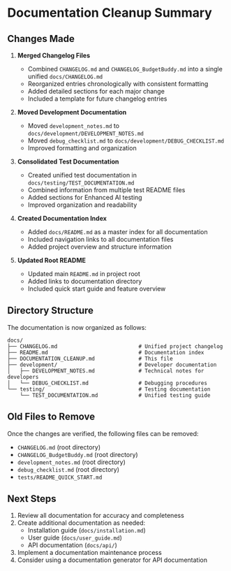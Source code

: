 # Documentation Cleanup Summary

## Changes Made

1. **Merged Changelog Files**
   - Combined `CHANGELOG.md` and `CHANGELOG_BudgetBuddy.md` into a single unified `docs/CHANGELOG.md`
   - Reorganized entries chronologically with consistent formatting
   - Added detailed sections for each major change
   - Included a template for future changelog entries

2. **Moved Development Documentation**
   - Moved `development_notes.md` to `docs/development/DEVELOPMENT_NOTES.md`
   - Moved `debug_checklist.md` to `docs/development/DEBUG_CHECKLIST.md`
   - Improved formatting and organization

3. **Consolidated Test Documentation**
   - Created unified test documentation in `docs/testing/TEST_DOCUMENTATION.md`
   - Combined information from multiple test README files
   - Added sections for Enhanced AI testing
   - Improved organization and readability

4. **Created Documentation Index**
   - Added `docs/README.md` as a master index for all documentation
   - Included navigation links to all documentation files
   - Added project overview and structure information

5. **Updated Root README**
   - Updated main `README.md` in project root
   - Added links to documentation directory
   - Included quick start guide and feature overview

## Directory Structure

The documentation is now organized as follows:

```
docs/
├── CHANGELOG.md                          # Unified project changelog
├── README.md                             # Documentation index
├── DOCUMENTATION_CLEANUP.md              # This file
├── development/                          # Developer documentation
│   ├── DEVELOPMENT_NOTES.md              # Technical notes for developers
│   └── DEBUG_CHECKLIST.md                # Debugging procedures
└── testing/                              # Testing documentation
    └── TEST_DOCUMENTATION.md             # Unified testing guide
```

## Old Files to Remove

Once the changes are verified, the following files can be removed:

- `CHANGELOG.md` (root directory)
- `CHANGELOG_BudgetBuddy.md` (root directory)
- `development_notes.md` (root directory)
- `debug_checklist.md` (root directory)
- `tests/README_QUICK_START.md`

## Next Steps

1. Review all documentation for accuracy and completeness
2. Create additional documentation as needed:
   - Installation guide (`docs/installation.md`)
   - User guide (`docs/user_guide.md`)
   - API documentation (`docs/api/`)
3. Implement a documentation maintenance process
4. Consider using a documentation generator for API documentation 